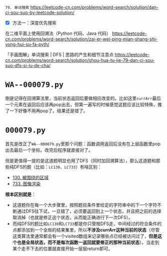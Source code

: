 
`79. 单词搜索` https://leetcode-cn.com/problems/word-search/solution/dan-ci-sou-suo-by-leetcode-solution/
- [x] 方法一：深度优先搜索

在二维平面上使用回溯法（Python 代码、Java 代码） https://leetcode-cn.com/problems/word-search/solution/zai-er-wei-ping-mian-shang-shi-yong-hui-su-fa-pyth/

「手画图解」单词搜索 | DFS | 思路的产生和细节注意点 https://leetcode-cn.com/problems/word-search/solution/shou-hua-tu-jie-79-dan-ci-sou-suo-dfs-si-lu-de-cha/

# `WA--000079.py`

倒是记得在回溯算法里，当前状态返回后要做相应改变的。比如这里`currArr`最后一个元素在返回后应该再pop出去，但第一遍写的时候感觉这题应该比较特殊，推了一下好像不用再pop了。结果还是错了。

# `000079.py`

首先是改正了`WA--000079.py`里那个问题：函数调用返回后没有在上层函数里pop出去最后一个坐标。改完后程序就直接对了。

但是更值得一提的是这道题明显也用了DFS（同时加回溯算法），那么这道题和那些纯DFS的题（比如：`LC130`、`LC733`）有啥区别：
- [130. 被围绕的区域](https://leetcode-cn.com/problems/surrounded-regions/)
- [733. 图像渲染](https://leetcode-cn.com/problems/flood-fill/)

**根本区别就是**：
- 这道题你在每一个大步骤里，按照题目条件里给定的字符串中的下一个字符不断通过DFS往下试，一旦错了，必须要返回到上一个状态，并且把之前的选择取消掉（也就是修正这个状态，从而能正确进行下一次DFS）。
- 而纯DFS的题比如`LC130`和`LC733`都是你只管按DFS走，中间经过的符合条件的点都添加到一个全局的结果集里，所以**不涉及currArr这种当前的状态**（尽管这类算法里通常都会有一个visited数组来记录哪些点已经被访问过了，**但是这个也是全局状态，而不是每次函数一返回就要修正的那种当前状态**）。当走到某个走不下去的位置就直接开始一层层return即可。
